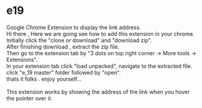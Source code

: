 # e19
Google Chrome Extension to display the link address.<br>
Hi there , Here we are going see how to add this extension in your chrome.<br>
Initially click the "clone or download" and "download zip".<br>
After finishing download , extract the zip file.<br>
Then go to the extension tab by "3 dots on top right corner -> More tools -> Extensions".<br>
In your extension tab click "load unpacked", navigate to the extracted file.<br>
click "e_19 master" folder followed by "open".<br>
thats it folks . enjoy yourself...<br>
<br>
This extension works by showing the address of the link when you hover the pointer over it. 
